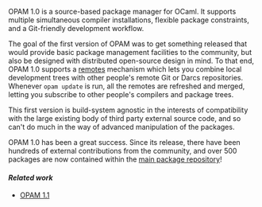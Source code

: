 OPAM 1.0 is a source-based package manager for OCaml. It supports multiple
simultaneous compiler installations, flexible package constraints, and a
Git-friendly development workflow. 

The goal of the first version of OPAM was to get something released that would
provide basic package management facilities to the community, but also be
designed with distributed open-source design in mind.  To that end, OPAM 1.0
supports a
[remotes](http://opam.ocamlpro.com/doc/Advanced_Usage.html#h2-Handlingofrepositories)
mechanism which lets you combine local development trees with other people's
remote Git or Darcs repositories.  Whenever `opam update` is run, all the
remotes are refreshed and merged, letting you subscribe to other people's
compilers and package trees.

This first version is build-system agnostic in the interests of compatibility
with the large existing body of third party external source code, and so can't
do much in the way of advanced manipulation of the packages.

OPAM 1.0 has been a great success.  Since its release, there have been hundreds
of external contributions from the community, and over 500 packages are now
contained within the [main package repository](http://github.com/OCamlPro/opam-repository)!

#### *Related work*
* [OPAM 1.1](#OPAM%201.1%20(the%20CI%20and%20Test%20release))
